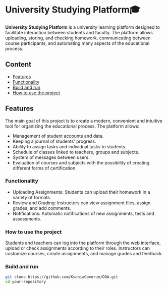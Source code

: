 # University Studying Platform🎓

**University Studying Platform** is a university learning platform designed to facilitate interaction between students and faculty. The platform allows uploading, storing, and checking homework, communicating between course participants, and automating many aspects of the educational process.


## Content

- [Features](#features)
- [Functionality](#functionality)
- [Build and run](#build-and-run)
- [How to use the project](#how-to-use-the-project)

## Features
The main goal of this project is to create a modern, convenient and intuitive tool for organizing the educational process. The platform allows:
- Management of student accounts and data.
- Keeping a journal of students' progress.
- Ability to assign tasks and individual tasks to students.
- Schedule of classes linked to teachers, groups and subjects.
- System of messages between users.
- Evaluation of courses and subjects with the possibility of creating different forms of certification.

### Functionality
* Uploading Assignments: Students can upload their homework in a variety of formats.
* Review and Grading: Instructors can view assignment files, assign grades, and add comments.
* Notifications: Automatic notifications of new assignments, tests and assessments.

  
### How to use the project
Students and teachers can log into the platform through the web interface, upload or check assignments according to their roles.
Instructors can customize courses, create assignments, and manage grades and feedback.


### Build and run

```bash
git clone https://github.com/KseniaGovorun/OOA.git
cd your-repository
